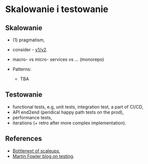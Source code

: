 # Skalowanie i testowanie

## Skalowanie

- (1) pragmatism,
- consider - [v1/v2](https://katemats.com/blog/lean-software-development-build-v1s-and-v2s).
- macro- vs micro- services vs ... (monorepo)
- Patterns:

  - TBA

## Testowanie

- functional tests, e.g, unit tests, integration test, a part of CI/CD,
- API end2end (peridical happy path tests on the prod), 
- performance tests,
- iterations (+ retro after more complex implementation).

## References

- [Bottlenext of scaleups](https://martinfowler.com/articles/bottlenecks-of-scaleups/),
- [Martin Fowler blog on testing](https://martinfowler.com/tags/testing.html).
